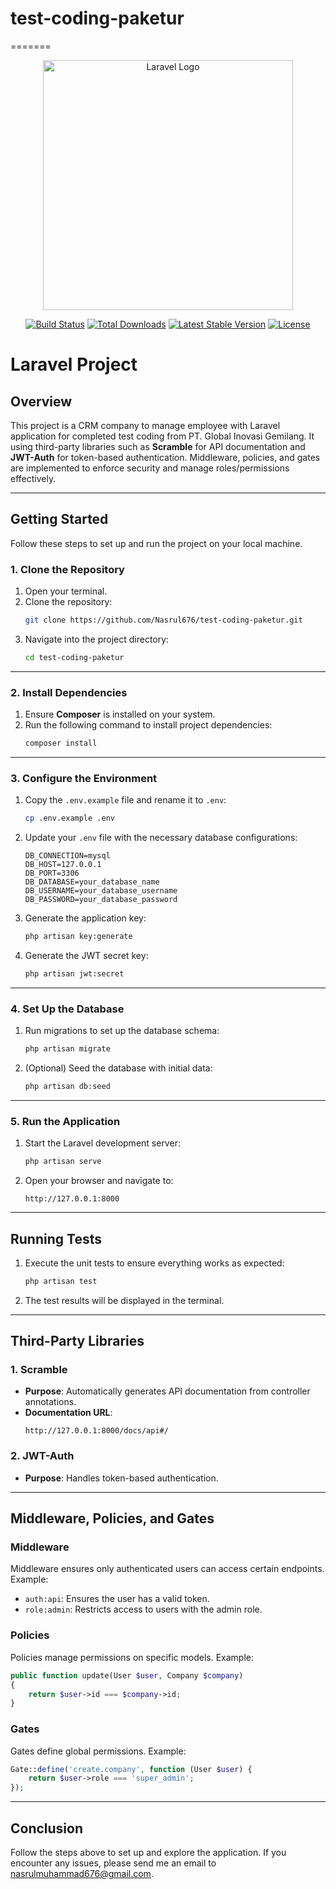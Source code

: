 # test-coding-paketur
=======
<p align="center"><a href="https://laravel.com" target="_blank"><img src="https://raw.githubusercontent.com/laravel/art/master/logo-lockup/5%20SVG/2%20CMYK/1%20Full%20Color/laravel-logolockup-cmyk-red.svg" width="400" alt="Laravel Logo"></a></p>

<p align="center">
<a href="https://github.com/laravel/framework/actions"><img src="https://github.com/laravel/framework/workflows/tests/badge.svg" alt="Build Status"></a>
<a href="https://packagist.org/packages/laravel/framework"><img src="https://img.shields.io/packagist/dt/laravel/framework" alt="Total Downloads"></a>
<a href="https://packagist.org/packages/laravel/framework"><img src="https://img.shields.io/packagist/v/laravel/framework" alt="Latest Stable Version"></a>
<a href="https://packagist.org/packages/laravel/framework"><img src="https://img.shields.io/packagist/l/laravel/framework" alt="License"></a>
</p>

# Laravel Project

## **Overview**
This project is a CRM company to manage employee with Laravel application for completed test coding from PT. Global Inovasi Gemilang. It using third-party libraries such as **Scramble** for API documentation and **JWT-Auth** for token-based authentication. Middleware, policies, and gates are implemented to enforce security and manage roles/permissions effectively.

---

## **Getting Started**

Follow these steps to set up and run the project on your local machine.

### **1. Clone the Repository**
1. Open your terminal.
2. Clone the repository:
   ```bash
   git clone https://github.com/Nasrul676/test-coding-paketur.git
   ```
3. Navigate into the project directory:
   ```bash
   cd test-coding-paketur
   ```

---

### **2. Install Dependencies**
1. Ensure **Composer** is installed on your system.
2. Run the following command to install project dependencies:
   ```bash
   composer install
   ```

---

### **3. Configure the Environment**
1. Copy the `.env.example` file and rename it to `.env`:
   ```bash
   cp .env.example .env
   ```
2. Update your `.env` file with the necessary database configurations:
   ```env
   DB_CONNECTION=mysql
   DB_HOST=127.0.0.1
   DB_PORT=3306
   DB_DATABASE=your_database_name
   DB_USERNAME=your_database_username
   DB_PASSWORD=your_database_password
   ```
3. Generate the application key:
   ```bash
   php artisan key:generate
   ```
4. Generate the JWT secret key:
   ```bash
   php artisan jwt:secret
   ```

---

### **4. Set Up the Database**
1. Run migrations to set up the database schema:
   ```bash
   php artisan migrate
   ```
2. (Optional) Seed the database with initial data:
   ```bash
   php artisan db:seed
   ```

---

### **5. Run the Application**
1. Start the Laravel development server:
   ```bash
   php artisan serve
   ```
2. Open your browser and navigate to:
   ```
   http://127.0.0.1:8000
   ```

---

## **Running Tests**
1. Execute the unit tests to ensure everything works as expected:
   ```bash
   php artisan test
   ```
2. The test results will be displayed in the terminal.

---

## **Third-Party Libraries**

### **1. Scramble**
- **Purpose**: Automatically generates API documentation from controller annotations.
- **Documentation URL**:
  ```
  http://127.0.0.1:8000/docs/api#/
  ```

### **2. JWT-Auth**
- **Purpose**: Handles token-based authentication.

---
## **Middleware, Policies, and Gates**

### **Middleware**
Middleware ensures only authenticated users can access certain endpoints. Example:
- `auth:api`: Ensures the user has a valid token.
- `role:admin`: Restricts access to users with the admin role.

### **Policies**
Policies manage permissions on specific models. Example:
```php
public function update(User $user, Company $company)
{
    return $user->id === $company->id;
}
```

### **Gates**
Gates define global permissions. Example:
```php
Gate::define('create.company', function (User $user) {
    return $user->role === 'super_admin';
});
```

---

## **Conclusion**
Follow the steps above to set up and explore the application. If you encounter any issues, please send me an email to nasrulmuhammad676@gmail.com.

